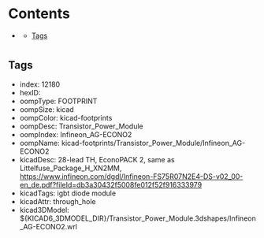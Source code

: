 



Contents
========

* [](#)
	* [Tags](#tags)

# 

## Tags

- index: 12180
- hexID: 
- oompType: FOOTPRINT
- oompSize: kicad
- oompColor: kicad-footprints
- oompDesc: Transistor_Power_Module
- oompIndex: Infineon_AG-ECONO2
- oompName: kicad-footprints/Transistor_Power_Module/Infineon_AG-ECONO2
- kicadDesc: 28-lead TH, EconoPACK 2, same as Littelfuse_Package_H_XN2MM, https://www.infineon.com/dgdl/Infineon-FS75R07N2E4-DS-v02_00-en_de.pdf?fileId=db3a30432f5008fe012f52f916333979
- kicadTags: igbt diode module
- kicadAttr: through_hole
- kicad3DModel: ${KICAD6_3DMODEL_DIR}/Transistor_Power_Module.3dshapes/Infineon_AG-ECONO2.wrl
